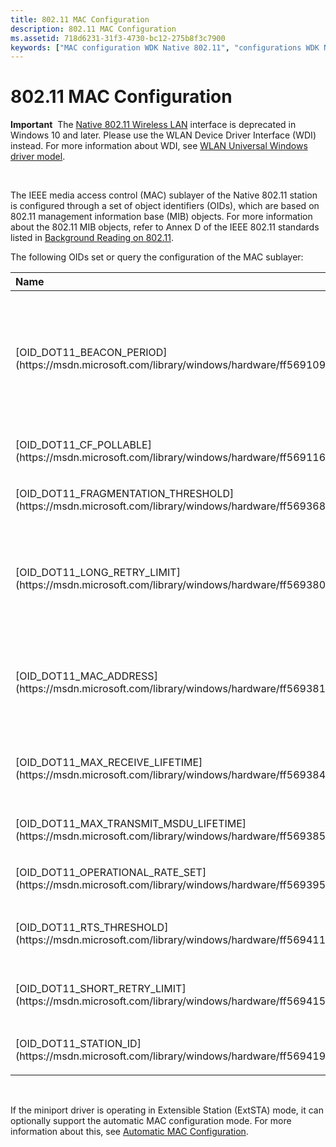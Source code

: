 ```yaml
---
title: 802.11 MAC Configuration
description: 802.11 MAC Configuration
ms.assetid: 718d6231-31f3-4730-bc12-275b8f3c7900
keywords: ["MAC configuration WDK Native 802.11", "configurations WDK Native 802.11 , MAC configuration"]
---
```


# 802.11 MAC Configuration


**Important**  The [Native 802.11 Wireless LAN](native-802-11-wireless-lan4.md) interface is deprecated in Windows 10 and later. Please use the WLAN Device Driver Interface (WDI) instead. For more information about WDI, see [WLAN Universal Windows driver model](wifi-universal-driver-model.md).

 

The IEEE media access control (MAC) sublayer of the Native 802.11 station is configured through a set of object identifiers (OIDs), which are based on 802.11 management information base (MIB) objects. For more information about the 802.11 MIB objects, refer to Annex D of the IEEE 802.11 standards listed in [Background Reading on 802.11](background-reading-on-802-11.md).

The following OIDs set or query the configuration of the MAC sublayer:

<table>
<colgroup>
<col width="50%" />
<col width="50%" />
</colgroup>
<thead>
<tr class="header">
<th align="left">Name</th>
<th align="left">Description</th>
</tr>
</thead>
<tbody>
<tr class="odd">
<td align="left"><p>[OID_DOT11_BEACON_PERIOD](https://msdn.microsoft.com/library/windows/hardware/ff569109)</p></td>
<td align="left"><p>Sets or queries the time interval used by the 802.11 station for scheduling the transmission of 802.11 Beacon frames. This OID can only be set or queried when the 802.11 station is configured for operations within an independent basic service set (IBSS) network.</p>
<div class="alert">
<strong>Note</strong>  IBSS (Ad hoc) and SoftAP are deprecated. Starting with Windows 8.1 and Windows Server 2012 R2, use [Wi-Fi Direct](wi-fi-direct-miniport-initialization-and-configuration.md).
</div>
<div>
 
</div></td>
</tr>
<tr class="even">
<td align="left"><p>[OID_DOT11_CF_POLLABLE](https://msdn.microsoft.com/library/windows/hardware/ff569116)</p></td>
<td align="left"><p>Queries whether the 802.11 station supports the contention free (CF) access method and CF-poll frames.</p></td>
</tr>
<tr class="odd">
<td align="left"><p>[OID_DOT11_FRAGMENTATION_THRESHOLD](https://msdn.microsoft.com/library/windows/hardware/ff569368)</p></td>
<td align="left"><p>Sets or queries the maximum size, in bytes, of the MAC protocol data unit (MPDU) frame that the PHY can transmit.</p></td>
</tr>
<tr class="even">
<td align="left"><p>[OID_DOT11_LONG_RETRY_LIMIT](https://msdn.microsoft.com/library/windows/hardware/ff569380)</p></td>
<td align="left"><p>Queries the maximum number of retransmission attempts made by the 802.11 station for MAC service data unit (MSDU) packets with lengths greater than the request to send (RTS) threshold.</p>
<p>For more information about the RTS threshold, see [OID_DOT11_RTS_THRESHOLD](https://msdn.microsoft.com/library/windows/hardware/ff569411).</p></td>
</tr>
<tr class="odd">
<td align="left"><p>[OID_DOT11_MAC_ADDRESS](https://msdn.microsoft.com/library/windows/hardware/ff569381)</p></td>
<td align="left"><p>Queries the MAC address that the 802.11 station is currently using. This MAC address could either be the NIC's permanent address, which is queried through [OID_DOT11_PERMANENT_ADDRESS](https://msdn.microsoft.com/library/windows/hardware/ff569399), or a locally administered address.</p></td>
</tr>
<tr class="even">
<td align="left"><p>[OID_DOT11_MAX_RECEIVE_LIFETIME](https://msdn.microsoft.com/library/windows/hardware/ff569384)</p></td>
<td align="left"><p>Queries the maximum elapsed time, after the initial reception of a management protocol data unit (MPDU) fragment that the 802.11 station can wait, to receive all remaining fragments of the MSDU packet.</p></td>
</tr>
<tr class="odd">
<td align="left"><p>[OID_DOT11_MAX_TRANSMIT_MSDU_LIFETIME](https://msdn.microsoft.com/library/windows/hardware/ff569385)</p></td>
<td align="left"><p>Queries the maximum time that the 802.11 station can spend transmitting all MPDU fragments for an MSDU packet.</p></td>
</tr>
<tr class="even">
<td align="left"><p>[OID_DOT11_OPERATIONAL_RATE_SET](https://msdn.microsoft.com/library/windows/hardware/ff569395)</p></td>
<td align="left"><p>Sets or queries the rates at which the station can transmit data.</p></td>
</tr>
<tr class="odd">
<td align="left"><p>[OID_DOT11_RTS_THRESHOLD](https://msdn.microsoft.com/library/windows/hardware/ff569411)</p></td>
<td align="left"><p>Sets or queries the maximum length that an MPDU frame can have before the 802.11 station initiates the 802.11 request to send (RTS)/clear to send (CTS) handshake.</p></td>
</tr>
<tr class="even">
<td align="left"><p>[OID_DOT11_SHORT_RETRY_LIMIT](https://msdn.microsoft.com/library/windows/hardware/ff569415)</p></td>
<td align="left"><p>Queries the maximum number of retransmission attempts made by the 802.11 station for MSDU packets with lengths less than or equal to the RTS threshold.</p></td>
</tr>
<tr class="odd">
<td align="left"><p>[OID_DOT11_STATION_ID](https://msdn.microsoft.com/library/windows/hardware/ff569419)</p></td>
<td align="left"><p>Queries the identifier (ID) value that uniquely identifies the 802.11 station to a remote management platform.</p></td>
</tr>
</tbody>
</table>

 

If the miniport driver is operating in Extensible Station (ExtSTA) mode, it can optionally support the automatic MAC configuration mode. For more information about this, see [Automatic MAC Configuration](automatic-mac-configuration.md).

 

 





